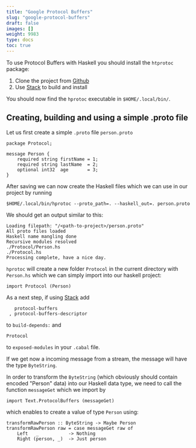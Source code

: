 ```yaml
---
title: "Google Protocol Buffers"
slug: "google-protocol-buffers"
draft: false
images: []
weight: 9983
type: docs
toc: true
---
```


To use Protocol Buffers with Haskell you should install the `htprotoc` package:

 1. Clone the project from [Github][1]
 2. Use [Stack][2] to build and install

You should now find the `hprotoc` executable in `$HOME/.local/bin/`.

  [1]: https://github.com/k-bx/protocol-buffers
  [2]: https://www.wikiod.com/haskell/stack

## Creating, building and using a simple .proto file
Let us first create a simple `.proto` file `person.proto`

    package Protocol;
    
    message Person {
        required string firstName = 1;
        required string lastName  = 2;
        optional int32  age       = 3;
    }

After saving we can now create the Haskell files which we can use in our project by running

    $HOME/.local/bin/hprotoc --proto_path=. --haskell_out=. person.proto

We should get an output similar to this:
    
    Loading filepath: "/<path-to-project>/person.proto"
    All proto files loaded
    Haskell name mangling done
    Recursive modules resolved
    ./Protocol/Person.hs
    ./Protocol.hs
    Processing complete, have a nice day.

`hprotoc` will create a new folder `Protocol` in the current directory with `Person.hs` which we can simply import into our haskell project:
    
    import Protocol (Person)

As a next step, if using [Stack][1] add 
    
       protocol-buffers
     , protocol-buffers-descriptor

to `build-depends:` and 

    Protocol
    
to `exposed-modules` in your `.cabal` file. 

If we get now a incoming message from a stream, the message will have the type `ByteString`.

In order to transform the `ByteString` (which obviously should contain encoded "Person" data) into our Haskell data type, we need to call the function `messageGet` which we import by

    import Text.ProtocolBuffers (messageGet)

which enables to create a value of type `Person` using:

    transformRawPerson :: ByteString -> Maybe Person
    transformRawPerson raw = case messageGet raw of
        Left   _           -> Nothing
        Right (person, _)  -> Just person


  [1]: https://www.wikiod.com/haskell/stack

